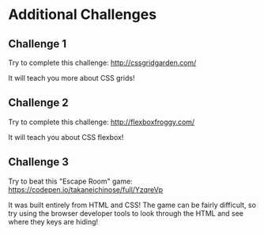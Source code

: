 # Additional Challenges
## Challenge 1
Try to complete this challenge: http://cssgridgarden.com/

It will teach you more about CSS grids!

## Challenge 2
Try to complete this challenge: http://flexboxfroggy.com/

It will teach you about CSS flexbox!

## Challenge 3
Try to beat this "Escape Room" game: https://codepen.io/takaneichinose/full/YzqreVp

It was built entirely from HTML and CSS! The game can be fairly difficult, so try using the browser developer tools to look through the HTML and see where they keys are hiding!